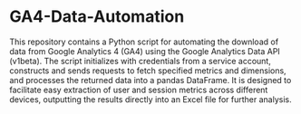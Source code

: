 # GA4-Data-Automation

This repository contains a Python script for automating the download of data from Google Analytics 4 (GA4) using the Google Analytics Data API (v1beta). The script initializes with credentials from a service account, constructs and sends requests to fetch specified metrics and dimensions, and processes the returned data into a pandas DataFrame. It is designed to facilitate easy extraction of user and session metrics across different devices, outputting the results directly into an Excel file for further analysis.
